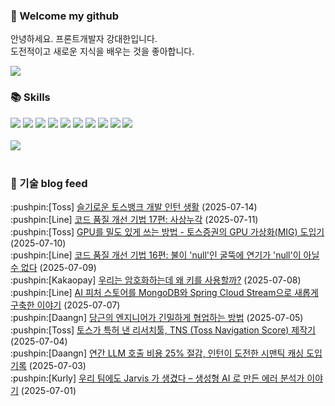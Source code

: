 ### 👋 Welcome my github

안녕하세요. 프론트개발자 강대한입니다.
<br>
도전적이고 새로운 지식을 배우는 것을 좋아합니다.

<!--
![header](https://capsule-render.vercel.app/api?type=Waving&color=auto&height=300&section=header&text=Welcome&fontAlignY=40&desc=KangDaeHan%20github%20&descSize=20&descAlignY=55&animation=fadeIn&fontSize=90)

**KangDaeHan/KangDaeHan** is a ✨ _special_ ✨ repository because its `README.md` (this file) appears on your GitHub profile.

Here are some ideas to get you started:

- 🔭 I’m currently working on ...
- 🌱 I’m currently learning ...
- 👯 I’m looking to collaborate on ...
- 🤔 I’m looking for help with ...
- 💬 Ask me about ...
- 📫 How to reach me: ...
- 😄 Pronouns: ...
- ⚡ Fun fact: ...
-->

<a href="https://twinfamily.github.io" target="_blank"><img src="https://img.shields.io/badge/Blog-121D33?style=flat-square&logo=blogger&logoColor=ffffff"/></a>

### :books: Skills
<a href="#" target="_blank"><img src="https://img.shields.io/badge/React-61DAFB?style=flat-square&logo=react&logoColor=ffffff"/></a>
<a href="#" target="_blank"><img src="https://img.shields.io/badge/Html5-E34F26?style=flat-square&logo=html5&logoColor=ffffff"/></a>
<a href="#" target="_blank"><img src="https://img.shields.io/badge/Javascript-F7DF1E?style=flat-square&logo=javascript&logoColor=ffffff"/></a>
<a href="#" target="_blank"><img src="https://img.shields.io/badge/Cssmodules-000000?style=flat-square&logo=cssmodules&logoColor=ffffff"/></a>
<a href="#" target="_blank"><img src="https://img.shields.io/badge/Node.js-339933?style=flat-square&logo=nodedotjs&logoColor=ffffff"/></a>
<a href="#" target="_blank"><img src="https://img.shields.io/badge/Typescript-3178C6?style=flat-square&logo=typescript&logoColor=ffffff"/></a>
<a href="#" target="_blank"><img src="https://img.shields.io/badge/Git-F05032?style=flat-square&logo=git&logoColor=ffffff"/></a>
<a href="#" target="_blank"><img src="https://img.shields.io/badge/Gitlab-FC6D26?style=flat-square&logo=gitlab&logoColor=ffffff"/></a>
<a href="#" target="_blank"><img src="https://img.shields.io/badge/Webpack-8DD6F9?style=flat-square&logo=webpack&logoColor=ffffff"/></a>
<a href="#" target="_blank"><img src="https://img.shields.io/badge/Vite-646CFF?style=flat-square&logo=vite&logoColor=ffffff"/></a>
<br><br>
<img src="https://github-readme-stats.vercel.app/api/top-langs/?username=KangDaeHan&layout=compact">
<br><br>
### :round_pushpin: 기술 blog feed
<!-- BLOG-POST-LIST:START --><div>:pushpin:[Toss] <a target="_blank" href="https://toss.tech/article/toss-bank-interns">슬기로운 토스뱅크 개발 인턴 생활</a> (2025-07-14)</div><div>:pushpin:[Line] <a target="_blank" href="https://techblog.lycorp.co.jp/ko/techniques-for-improving-code-quality-17">코드 품질 개선 기법 17편: 사상누각</a> (2025-07-11)</div><div>:pushpin:[Toss] <a target="_blank" href="https://toss.tech/article/toss-securities-gpu-mig">GPU를 밀도 있게 쓰는 방법 - 토스증권의 GPU 가상화&lpar;MIG&rpar; 도입기</a> (2025-07-10)</div><div>:pushpin:[Line] <a target="_blank" href="https://techblog.lycorp.co.jp/ko/techniques-for-improving-code-quality-16">코드 품질 개선 기법 16편: 불이 &#39;null&#39;인 굴뚝에 연기가 &#39;null&#39;이 아닐 수 없다</a> (2025-07-09)</div><div>:pushpin:[Kakaopay] <a target="_blank" href="https://tech.kakaopay.com/post/kakaopayins-envelope-encryption/">우리는 암호화하는데 왜 키를 사용할까?</a> (2025-07-08)</div><div>:pushpin:[Line] <a target="_blank" href="https://techblog.lycorp.co.jp/ko/ai-feature-store-renewal-with-mongodb-and-spring-cloud-stream">AI 피처 스토어를 MongoDB와 Spring Cloud Stream으로 새롭게 구축한 이야기</a> (2025-07-07)</div><div>:pushpin:[Daangn] <a target="_blank" href="https://medium.com/daangn/%EB%8B%B9%EA%B7%BC%EC%9D%98-%EC%97%94%EC%A7%80%EB%8B%88%EC%96%B4%EA%B0%80-%EA%B8%B4%EB%B0%80%ED%95%98%EA%B2%8C-%ED%98%91%EC%97%85%ED%95%98%EB%8A%94-%EB%B0%A9%EB%B2%95-51de89d100cc?source=rss----4505f82a2dbd---4">당근의 엔지니어가 긴밀하게 협업하는 방법</a> (2025-07-05)</div><div>:pushpin:[Toss] <a target="_blank" href="https://toss.tech/article/Toss_Navigation_Score">토스가 특허 낸 리서치툴, TNS &lpar;Toss Navigation Score&rpar; 제작기</a> (2025-07-04)</div><div>:pushpin:[Daangn] <a target="_blank" href="https://medium.com/daangn/%EC%97%B0%EA%B0%84-llm-%ED%98%B8%EC%B6%9C-%EB%B9%84%EC%9A%A9-25-%EC%A0%88%EA%B0%90-%EC%9D%B8%ED%84%B4%EC%9D%B4-%EB%8F%84%EC%A0%84%ED%95%9C-%EC%8B%9C%EB%A7%A8%ED%8B%B1-%EC%BA%90%EC%8B%B1-%EB%8F%84%EC%9E%85-%EA%B8%B0%EB%A1%9D-af3de9a74d0c?source=rss----4505f82a2dbd---4">연간 LLM 호출 비용 25% 절감, 인턴이 도전한 시맨틱 캐싱 도입 기록</a> (2025-07-03)</div><div>:pushpin:[Kurly] <a target="_blank" href="http://thefarmersfront.github.io/blog/2025-delivery-jarvis-story/">우리 팀에도 Jarvis 가 생겼다 – 생성형 AI 로 만든 에러 분석가 이야기</a> (2025-07-01)</div><!-- BLOG-POST-LIST:END -->

<!-- ![Anurag's GitHub stats](https://github-readme-stats.vercel.app/api?username=KangDaeHan&show_icons=true&theme=radical) -->
